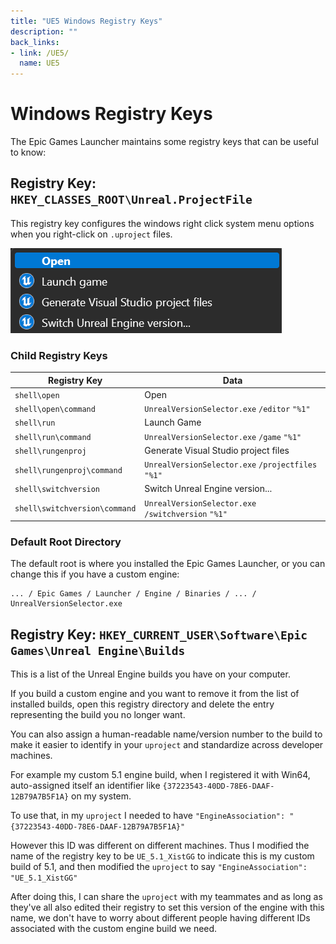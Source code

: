 ```yaml
---
title: "UE5 Windows Registry Keys"
description: ""
back_links:
- link: /UE5/
  name: UE5
---
```



# Windows Registry Keys

The Epic Games Launcher maintains some registry keys that can be useful to know:


## Registry Key: `HKEY_CLASSES_ROOT\Unreal.ProjectFile`

This registry key configures the windows right click system menu options when you right-click on `.uproject` files.

![Example uproject Right Click Menu](./screenshots/uproject-right-click-example.png)

### Child Registry Keys

| Registry Key                  | Data                                                |
|-------------------------------|-----------------------------------------------------|
| `shell\open`                  | Open                                                |
| `shell\open\command`          | `UnrealVersionSelector.exe` `/editor` `"%1"`        |
| `shell\run`                   | Launch Game                                         |
| `shell\run\command`           | `UnrealVersionSelector.exe` `/game` `"%1"`          |
| `shell\rungenproj`            | Generate Visual Studio project files                |
| `shell\rungenproj\command`    | `UnrealVersionSelector.exe` `/projectfiles` `"%1"`  |
| `shell\switchversion`         | Switch Unreal Engine version...                     |
| `shell\switchversion\command` | `UnrealVersionSelector.exe` `/switchversion` `"%1"` |


### Default Root Directory

The default root is where you installed the Epic Games Launcher, or you can change this
if you have a custom engine:

    ... / Epic Games / Launcher / Engine / Binaries / ... / UnrealVersionSelector.exe


## Registry Key: `HKEY_CURRENT_USER\Software\Epic Games\Unreal Engine\Builds`

This is a list of the Unreal Engine builds you have on your computer.

If you build a custom engine and you want to remove it from the list of installed builds,
open this registry directory and delete the entry representing the build you no longer want.

You can also assign a human-readable name/version number to the build to make it easier
to identify in your `uproject` and standardize across developer machines.

For example my custom 5.1 engine build, when I registered it with Win64, auto-assigned
itself an identifier like `{37223543-40DD-78E6-DAAF-12B79A7B5F1A}` on my system.

To use that, in my `uproject` I needed to have `"EngineAssociation": "{37223543-40DD-78E6-DAAF-12B79A7B5F1A}"`

However this ID was different on different machines.  Thus I modified the name of the registry
key to be `UE_5.1_XistGG` to indicate this is my custom build of 5.1, and then modified the
`uproject` to say `"EngineAssociation": "UE_5.1_XistGG"`

After doing this, I can share the `uproject` with my teammates and as long as they've all also
edited their registry to set this version of the engine with this name, we don't have to worry
about different people having different IDs associated with the custom engine build we need.
